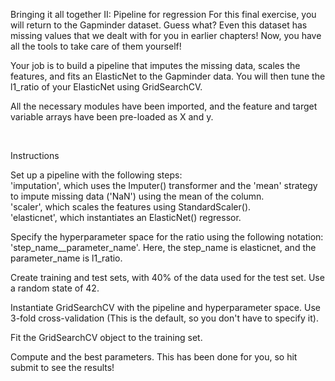 
Bringing it all together II: Pipeline for regression
For this final exercise, you will return to the Gapminder dataset. Guess what? Even this dataset has missing values that we dealt with for you in earlier chapters! Now, you have all the tools to take care of them yourself!

Your job is to build a pipeline that imputes the missing data, scales the features, and fits an ElasticNet to the Gapminder data. You will then tune the l1_ratio of your ElasticNet using GridSearchCV.

All the necessary modules have been imported, and the feature and target variable arrays have been pre-loaded as X and y.

<br>

Instructions

Set up a pipeline with the following steps:  
'imputation', which uses the Imputer() transformer and the 'mean' strategy to impute missing data ('NaN') using the mean of the column.  
'scaler', which scales the features using StandardScaler().  
'elasticnet', which instantiates an ElasticNet() regressor.  

Specify the hyperparameter space for the  ratio using the following notation: 'step_name__parameter_name'. Here, the step_name is elasticnet, and the parameter_name is l1_ratio.

Create training and test sets, with 40% of the data used for the test set. Use a random state of 42.

Instantiate GridSearchCV with the pipeline and hyperparameter space. Use 3-fold cross-validation (This is the default, so you don't have to specify it).

Fit the GridSearchCV object to the training set.

Compute  and the best parameters. This has been done for you, so hit submit to see the results!
